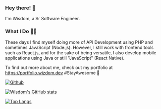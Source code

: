 ### Hey there! 👋

I'm Wisdom, a Sr Software Engineer.

### What I Do 👨‍💻

These days I find myself doing more of API Development using PHP and sometimes JavaScript (Node.js). However, I still work with frontend tools such as React.js, and for the sake of being versatile, I also develop mobile applications using Java or still "JavaScript" (React Native).

To find out more about me, check out my portfolio at https://portfolio.wizdom.dev #StayAwesome 🙂

[![Github](https://img.shields.io/github/followers/iamwizzdom?label=Follow&style=social)](https://github.com/iamwizzdom)

[![Wisdom's GitHub stats](https://github-readme-stats.vercel.app/api?username=iamwizzdom&count_private=true&show_icons=true&theme=algolia)](https://github.com/iamwizzdom/github-readme-stats)

[![Top Langs](https://github-readme-stats.vercel.app/api/top-langs/?username=iamwizzdom&layout=compact&theme=algolia&count_private=true)](https://github.com/iamwizzdom/github-readme-stats)
